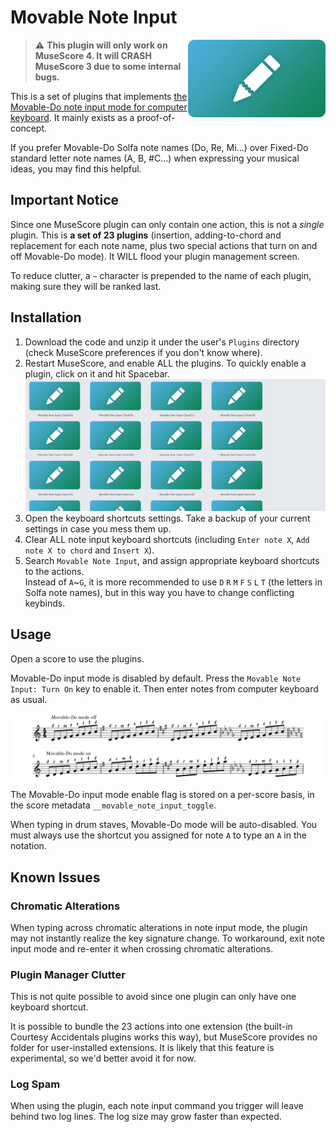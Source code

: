 # Movable Note Input

<img align=right src="./MovableNoteInput.png" width=220px />

> ⚠️ **This plugin will only work on MuseScore 4. It will CRASH MuseScore 3 due to some internal bugs.**

This is a set of plugins that implements [the Movable-Do note input mode for computer keyboard](https://github.com/musescore/MuseScore/issues/21880). It mainly exists as a proof-of-concept.

If you prefer Movable-Do Solfa note names (Do, Re, Mi...) over Fixed-Do standard letter note names (A, B, #C...) when expressing your musical ideas, you may find this helpful.

## Important Notice

Since one MuseScore plugin can only contain one action, this is not a _single_ plugin. This is **a set of 23 plugins** (insertion, adding-to-chord and replacement for each note name, plus two special actions that turn on and off Movable-Do mode). It WILL flood your plugin management screen.

To reduce clutter, a `~` character is prepended to the name of each plugin, making sure they will be ranked last.

## Installation

1. Download the code and unzip it under the user's `Plugins` directory (check MuseScore preferences if you don't know where).
2. Restart MuseScore, and enable ALL the plugins. To quickly enable a plugin, click on it and hit Spacebar.  
   ![Picture of the plugin list](./readme-assets/plugin-list.png)
3. Open the keyboard shortcuts settings. Take a backup of your current settings in case you mess them up.
4. Clear ALL note input keyboard shortcuts (including `Enter note X`, `Add note X to chord` and `Insert X`).
5. Search `Movable Note Input`, and assign appropriate keyboard shortcuts to the actions.  
   Instead of `A`~`G`, it is more recommended to use `D` `R` `M` `F` `S` `L` `T` (the letters in Solfa note names), but in this way you have to change conflicting keybinds.

## Usage

Open a score to use the plugins.

Movable-Do input mode is disabled by default. Press the `Movable Note Input: Turn On` key to enable it. Then enter notes from computer keyboard as usual.

![](./readme-assets/demo-score.png)

The Movable-Do input mode enable flag is stored on a per-score basis, in the score metadata `__movable_note_input_toggle`.

When typing in drum staves, Movable-Do mode will be auto-disabled. You must always use the shortcut you assigned for note `A` to type an `A` in the notation.

## Known Issues

### Chromatic Alterations

When typing across chromatic alterations in note input mode, the plugin may not instantly realize the key signature change. To workaround, exit note input mode and re-enter it when crossing chromatic alterations.

### Plugin Manager Clutter

This is not quite possible to avoid since one plugin can only have one keyboard shortcut.

It is possible to bundle the 23 actions into one extension (the built-in Courtesy Accidentals plugins works this way), but MuseScore provides no folder for user-installed extensions. It is likely that this feature is experimental, so we'd better avoid it for now.

### Log Spam

When using the plugin, each note input command you trigger will leave behind two log lines. The log size may grow faster than expected.
